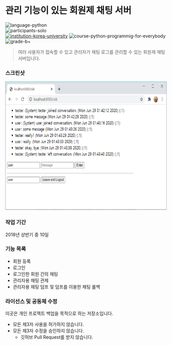 # 관리 기능이 있는 회원제 채팅 서버

![language-python][language-python]
<br>
![participants-solo][participants-solo]
<br>
[![institution-korea-university][korea-university-image]][korea-university-cs-url]
![course-python-programmig-for-everybody][course-cose156]
![grade-b+][grade-b+]

> 여러 사용자가 접속할 수 있고 관리자가 채팅 로그를 관리할 수 있는 회원제 채팅 서버입니다.

### 스크린샷

<img src="documents/screenshot.png" height="400px">

### 작업 기간

2018년 상반기 중 10일

### 기능 목록

  * 회원 등록
  * 로그인
  * 로그인한 회원 간의 채팅
  * 관리자용 채팅 관제
  * 관리자용 채팅 덤프 및 덤프를 이용한 채팅 롤백

### 라이선스 및 공동체 수정

이곳은 개인 프로젝트 백업을 목적으로 하는 저장소입니다.

  * 모든 제3자 사용을 허가하지 않습니다.
  * 모든 제3자 수정을 승인하지 않습니다.
    * 깃허브 Pull Request를 받지 않습니다.

<!-- Image definitions -->
[korea-university-image]: https://img.shields.io/badge/Institution-Korea%20University-red
[korea-university-cs-url]: http://cs.korea.ac.kr
[course-cose156]: https://img.shields.io/badge/Course-Python%20Programming%20for%20Everybody-brightgreen
[language-python]: https://img.shields.io/badge/Language-Python-orange
[grade-b+]: https://img.shields.io/badge/Grade-B%2B-yellow
[participants-solo]: https://img.shields.io/badge/Participants-Solo%20Project-7aa3cc
